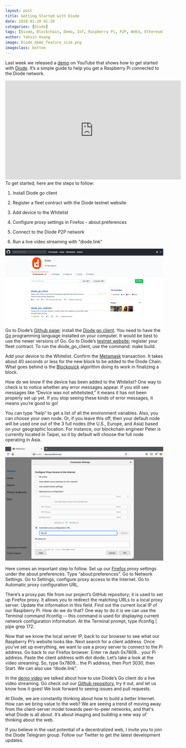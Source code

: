 ```yaml
---
layout: post
title: Getting Started with Diode
date: 2020-01-20 01:39
categories: [Diode]
tags: [Diode, Blockchain, Demo, IoT, Raspberry Pi, P2P, Web3, Ethereum]
author: Yahsin Huang
image: Diode_demo_feature_size.png
imageclass: bottom
---
```


Last week we released a [demo](https://youtu.be/Zibg-6CClc4) on YouTube that shows how to get started with [Diode](https://github.com/diodechain). It’s a simple guide to help you get a Raspberry Pi connected to the Diode network.

<iframe width="560" height="315" src="https://www.youtube.com/embed/Zibg-6CClc4" frameborder="0" allow="accelerometer; autoplay; encrypted-media; gyroscope; picture-in-picture" allowfullscreen></iframe>

<br/>
To get started, here are the steps to follow:

1. Install Diode go client

2. Register a fleet contract with the Diode testnet website

3. Add device to the Whitelist

4. Configure proxy settings in Firefox - about:preferences

5. Connect to the Diode P2P network

6. Run a live video streaming with "diode.link"


![alt_text](/images/blog/Diode_demo_00.png "image_tooltip")

Go to Diode’s [Github page](https://github.com/diodechain); install the [Diode go client](https://github.com/diodechain/diode_go_client). You need to have the [Go](https://golang.org/) programming language installed on your computer. It would be best to use the newer versions of Go. Go to Diode’s [testnet website](https://diode.io/testnet/); register your fleet contract. To run the diode_go_client, use the command: make build.

Add your device to the Whitelist. Confirm the [Metamask](https://metamask.io/) transaction. It takes about 40 seconds or less for the new block to be added to the Diode Chain. What goes behind is the [Blockquick](https://eprint.iacr.org/2019/579.pdf) algorithm doing its work in finalizing a block.

How do we know if the device has been added to the Whitelist? One way to check is to notice whether any error messages appear. If you still see messages like “Device was not whitelisted,” it means it has not been properly set up yet. If you stop seeing these kinds of error messages, it means you’re good to go!

You can type “help” to get a list of all the environment variables. Also, you can choose your own node. Or, if you leave this off, then your default node will be used one out of the 3 full nodes (the U.S., Europe, and Asia) based on your geographic location. For instance, our blockchain engineer Peter is currently located in Taipei, so it by default will choose the full node operating in Asia.


![alt_text](/images/blog/Diode_demo_firefox.png "image_tooltip")

Here comes an important step to follow. Set up our [Firefox](https://www.mozilla.org/) proxy settings under the about preferences. Type “about:preferences”. Go to Network Settings. Go to Settings, configure proxy access to the Internet. Go to Automatic proxy configuration URL. 

There’s a proxy.pac file from our project’s GitHub repository; it is used to set up Firefox proxy. It allows you to redirect the matching URLs to a local proxy server. Update the information in this field. Find out the current local IP of our Raspberry Pi. How do we do that? One way to do it is we can use the Terminal command ifconfig -- this command is used for displaying current network configuration information. At the Terminal prompt, type ifconfig | pipe grep 172.

Now that we know the local server IP, back to our browser to see what our Raspberry Pi’s website looks like. Next search for a client address. Once you’ve set up everything, we want to use a proxy server to connect to the Pi address. Go back to our Firefox browser. Enter rw dash 0x7809… your Pi address. Paste the client address with dot diode. Let’s take a look at the video streaming. So, type 0x7809… the Pi address, then Port 3030, then Start. We can also use “diode.link”. 

In the [demo video](https://youtu.be/Zibg-6CClc4) we talked about how to use Diode’s Go client do a live video streaming. Go check out our [Github repository](https://github.com/diodechain), try it out, and let us know how it goes! We look forward to seeing issues and pull requests.

At Diode, we are constantly thinking about how to build a better Internet. How can we bring value to the web? We are seeing a trend of moving away from the client-server model towards peer-to-peer networks, and that's what Diode is all about. It’s about imaging and building a new way of thinking about the web. 

If you believe in the vast potential of a decentralized web, I invite you to join the Diode Telegram group. Follow our Twitter to get the latest development updates.
